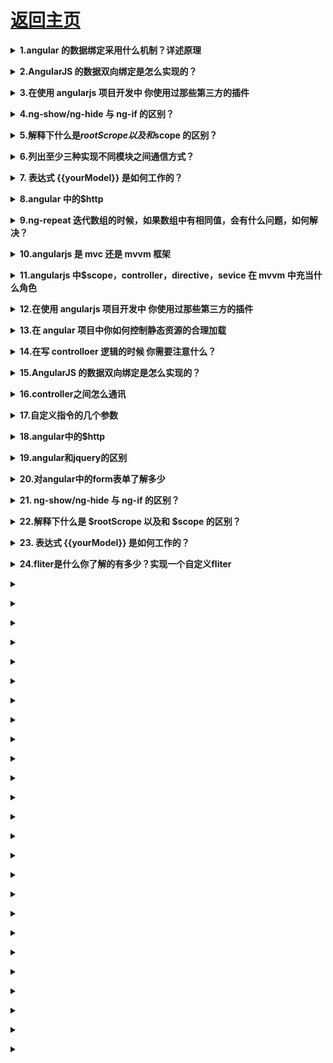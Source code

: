 # [返回主页](https://github.com/yisainan/web-interview/blob/master/README.md)

<b><details><summary>1.angular 的数据绑定采用什么机制？详述原理</summary></b>

脏检查机制。

双向数据绑定是 AngularJS 的核心机制之一。当 view 中有任何数据变化时，会更新到 model ，当 model 中数据有变化时，view 也会同步更新，显然，这需要一个监控。

原理就是，Angular 在 scope 模型上设置了一个监听队列，用来监听数据变化并更新 view 。每次绑定一个东西到 view 上时 AngularJS 就会往 $watch 队列里插入一条 $watch ，用来检测它监视的 model 里是否有变化的东西。当浏览器接收到可以被 angular context 处理的事件时， $digest 循环就会触发，遍历所有的 $watch ，最后更新 dom。

</details>

<b><details><summary>2.AngularJS 的数据双向绑定是怎么实现的？</summary></b>

1、每个双向绑定的元素都有一个 watcher

2、在某些事件发生的时候，调用 digest 脏数据检测。

这些事件有：表单元素内容变化、Ajax 请求响应、点击按钮执行的函数等。

3、脏数据检测会检测 rootscope 下所有被 watcher 的元素。

\$digest 函数就是脏数据监测

</details>

<b><details><summary>3.在使用 angularjs 项目开发中 你使用过那些第三方的插件</summary></b>

AngularUi ui-router oclazyload 等等 附上一篇文章仔细去看看 https://segmentfault.com/a/1190000003858219

</details>

<b><details><summary>4.ng-show/ng-hide 与 ng-if 的区别？</summary></b>

我们都知道 ng-show/ng-hide 实际上是通过 display 来进行隐藏和显示的。而 ng-if 实际上控制 dom 节点的增删除来实现的。因此如果我们是根据不同的条件来进行 dom 节点的加载的话，那么 ng-if 的性能好过 ng-show.

</details>

<b><details><summary>5.解释下什么是$rootScrope以及和$scope 的区别？</summary></b>

通俗的说$rootScrope 页面所有$scope 的父亲。

我们来看下如何产生$rootScope和$scope 吧。

step1:Angular 解析 ng-app 然后在内存中创建\$rootScope。

step2:angular 回继续解析，找到{{}}表达式，并解析成变量。

step3:接着会解析带有 ng-controller 的 div 然后指向到某个 controller 函数。 这个时候在这个 controller 函数变成一个\$scope 对象实例。

</details>

<b><details><summary>6.列出至少三种实现不同模块之间通信方式？</summary></b>

Service

events,指定绑定的事件

使用 \$rootScope

controller 之间直接使用$parent, $\$childHead 等

directive 指定属性进行数据绑定

</details>

<b><details><summary>7. 表达式 {{yourModel}} 是如何工作的？</summary></b>

它依赖于 $interpolation服务，在初始化页面html后，它会找到这些表达式，并且进行标记，于是每遇见一个 {{}} ，则会设置一个 $watch 。而 $interpolation 会返回一个带有上下文参数的函数，最后该函数执行，则算是表达式 $parse 到那个作用域上。

</details>

<b><details><summary>8.angular 中的\$http</summary></b>

\$http 是 AngularJS 中的一个核心服务，用于读取远程服务器的数据。

我们可以使用内置的$http服务直接同外部进行通信。$http 服务只是简单的封装了浏览器原生的 XMLHttpRequest 对象。

</details>

<b><details><summary>9.ng-repeat 迭代数组的时候，如果数组中有相同值，会有什么问题，如何解决？</summary></b>

会提示 Duplicates in a repeater are not allowed. 加 track by \$index 可解决。当然，也可以 trace by 任何一个普通的值，只要能唯一性标识数组中的每一项即可（建立 dom 和数据之间的关联）

</details>

<b><details><summary>10.angularjs 是 mvc 还是 mvvm 框架</summary></b>

首先阐述下你对 mvc 和 mvvm 的理解:

首先为什么我们会需要 MVC？因为随着代码规模越来越大，切分职责是大势所趋，还有为了后期维护方便，修改一块功能不影响其他功能。还有为了复用，因为很多逻辑是一样的。而 MVC 只是手段，终极目标是模块化和复用。

mvvm 的优点

低耦合：View 可以独立于 Model 变化和修改，同一个 ViewModel 可以被多个 View 复用；并且可以做到 View 和 Model 的变化互不影响；

可重用性：可以把一些视图的逻辑放在 ViewModel，让多个 View 复用；

独立开发：开发人员可以专注与业务逻辑和数据的开发（ViewModemvvmdi 计人员可以专注于 UI(View)的设计；

可测试性：清晰的 View 分层，使得针对表现层业务逻辑的测试更容易，更简单。

在 angular 中 MVVM 模式主要分为四部分：

View：它专注于界面的显示和渲染，在 angular 中则是包含一堆声明式 Directive 的视图模板。

ViewModel：它是 View 和 Model 的粘合体，负责 View 和 Model 的交互和协作，它负责给 View 提供显示的数据，以及提供了 View 中 Command 事件操作 Model 的途径；在 angular 中\$scope 对象充当了这个 ViewModel 的角色；

Model：它是与应用程序的业务逻辑相关的数据的封装载体，它是业务领域的对象，Model 并不关心会被如何显示或操作，所以模型也不会包含任何界面显示相关的逻辑。在 web 页面中，大部分 Model 都是来自 Ajax 的服务端返回数据或者是全局的配置对象；而 angular 中的 service 则是封装和处理这些与 Model 相关的业务逻辑的场所，这类的业务服务是可以被多个 Controller 或者其他 service 复用的领域服务。

Controller：这并不是 MVVM 模式的核心元素，但它负责 ViewModel 对象的初始化，它将组合一个或者多个 service 来获取业务领域 Model 放在 ViewModel 对象上，使得应用界面在启动加载的时候达到一种可用的状态。

mvc 的界面和逻辑关联紧密，数据直接从数据库读取。mvvm 的界面与 viewmode 是松耦合，界面数据从 viewmodel 中获取。所以 angularjs 更倾向于 mvvm

</details>

<b><details><summary>11.angularjs 中\$scope，controller，directive，sevice 在 mvvm 中充当什么角色</summary></b>

如果你不知道，第一题的分析以及很明确，仔细再仔细的看一遍

</details>

<b><details><summary>12.在使用 angularjs 项目开发中 你使用过那些第三方的插件</summary></b>

AngularUi ui-router oclazyload 等等 附上一篇文章仔细去看看 https://segmentfault.com/a/1190000003858219

</details>

<b><details><summary>13.在 angular 项目中你如何控制静态资源的合理加载</summary></b>

</details>

<b><details><summary>14.在写 controlloer 逻辑的时候 你需要注意什么？</summary></b>

1.简化代码（这个是所有开发人员都要具备的）

2.坚决不能操作 dom 节点 这个时候可能会问 为什么不能啊

你的回答是：DOM 操作只能出现在指令（directive）中。最不应该出现的位置就是服务（service）中。Angular 倡导以测试驱动开发，在 service 或者 controller 中出现了 DOM 操作，那么也就意味着的测试是无法通过的。当然，这只是一点，重要的是使用 Angular 的其中一个好处是啥，那就是双向数据绑定，这样就能专注于处理业务逻辑，无需关系一堆堆的 DOM 操作。如果在 Angular 的代码中还到处充斥着各种 DOM 操作，那为什么不直接使用 jquery 去开发呢。

测试驱动开发是什么呢？普及一下：

测试驱动开发，英文全称 Test-Driven Development，简称 TDD，是一种不同于传统软件开发流程的新型的开发方法。它要求在编写某个功能的代码之前先编写测试代码，然后只编写使测试通过的功能代码，通过测试来推动整个开发的进行。这有助于编写简洁可用和高质量的代码，并加速开发过程。

</details>

<b><details><summary>15.AngularJS 的数据双向绑定是怎么实现的？</summary></b>

1、每个双向绑定的元素都有一个 watcher

2、在某些事件发生的时候，调用 digest 脏数据检测。

这些事件有：表单元素内容变化、Ajax 请求响应、点击按钮执行的函数等。

3、脏数据检测会检测 rootscope 下所有被 watcher 的元素。

\$digest 函数就是脏数据监测

又附上一篇原理性的文章  https://github.com/xufei/Make-Your-Own-AngularJS/blob/master/01.md

</details>

<b><details><summary>16.controller之间怎么通讯</summary></b>

1、event

这里可以有两种方式，一种是$scope.$emit，然后通过监听$rootScope的事件获取参数；另一种是$rootScope.$broadcast，通过监听$scope 的事件获取参数。

这两种方法在最新版本的 Angular 中已经没有性能区别了，主要就是事件发送的方向不同，可以按实际情况选择。

2、service

可以创建一个专用的事件 Service，也可以按照业务逻辑切分，将数据存储在相应的 Service 中

3、\$rootScope

这个方法可能会比较 dirty 一点，胜在方便，也就是把数据存在$rootScope中，这样各个子$scope 都可以调用，不过需要注意一下生命周期

4、直接使用$scope.$\$nextSibling 及类似的属性

类似的还有$scope.$parent。这个方法的缺点就更多了，官方不推荐使用任何\$\$开头的属性，既增加了耦合，又需要处理异步的问题，而且 scope 的顺序也不是固定的。不推荐

另外就是通过本地存储、全局变量或者现代浏览器的 postMessage 来传递参数了，除非特殊情况，请避免这类方式。

</details>

<b><details><summary>17.自定义指令的几个参数</summary></b>

说几个常用的如：

restrict:指令在 dom 中的声明形式 E（元素）A（属性）C（类名）M（注释）

template：两种形式，一种 HTML 文本；一个可以接受两个参数的函数，tElemetn 和 tAttrs，并返回一个代表模板的字符串。模板字符串必须存在一个根 DOM 元素

templateUrl:两种形式，一种代表外部 HTML 文件路径的字符串；一个可以接受两个参数的函数，参数为 tElement 和 tAttrs，并返回一个外部 HTML 文件路径的字符串

compile (对象或函数)：compile 选项可以返回一个对象或函数。如果设置了 compile 函数,说明我们希望在指令和实时数据被放到 DOM 中之前进行 DOM 操作,在这个函数中进行诸如添加和删除节点等 DOM 操作是安全的。本质上,当我们设置了 link 选项,实际上是创建了一个 postLink() 链接函数,以便 compile() 函数可以定义链接函数。

然后又是传送门：http://www.cnblogs.com/mliudong/p/4180680.html

compile 和 link 的区别：

编译的时候，compile 转换 dom，碰到绑定监听器的地方就先存着，有几个存几个，到最后汇总成一个 link 函数，一并执行，提升了性能。

</details>

<b><details><summary>18.angular中的$http</summary></b>

\$http 是 AngularJS 中的一个核心服务，用于读取远程服务器的数据。

我们可以使用内置的$http服务直接同外部进行通信。$http 服务只是简单的封装了浏览器原生的 XMLHttpRequest 对象。

1、链式调用

\$http 服务是只能接受一个参数的函数，这个参数是一个对象，包含了用来生成 HTTP 请求的

配置内容。这个函数返回一个 promise 对象，具有 success 和 error 两个方法。

2、返回一个 promise 对象

3、快捷的 get 请求

4、响应对象

传送门：http://www.2cto.com/kf/201506/405137.html

</details>

<b><details><summary>19.angular和jquery的区别</summary></b>

angular 是基于数据驱动，所以 angular 适合做数据操作比较繁琐的项目（这里可以再提一下单页面应用，如果你不会福利又来了 http://www.zhihu.com/question/20792064）

jquery 是基于 dom 驱动，jquery 适合做 dom 操作多的项目

</details>

<b><details><summary>20.对angular中的form表单了解多少</summary></b>

Angular 对 input 元素的 type 进行了扩展，一共提供了以下 10 种类型：

text

number

url

email

radio

checkbox

hidden

button

submit

reset

Angular 为表单内置了 4 中 CSS 样式。

ng-valid 校验合法状态

ng-invalid 校验非法状态

ng-pristine 如果要使用原生的 form，需要设置这个值

ng-dirty      表单处于脏数据状态

Angular 在对表单进行自动校验的时候会校验 Model 上的属性，如果不设置 ng-model，则 Angular 无法知道 myForm.\$invalid 这个值是否为真。

校验的一下内容

required 表示是否输入内容

ng-maxlength 最大长度

ng-minlength 最小长度

例子：传送门https://github.com/18500047564/clutter

</details>

<b><details><summary>21. ng-show/ng-hide 与 ng-if 的区别？ </summary></b>

我们都知道 ng-show/ng-hide 实际上是通过 display 来进行隐藏和显示的。而 ng-if 实际上控制 dom 节点的增删除来实现的。因此如果我们是根据不同的条件来进行 dom 节点的加载确认的话，那么 ng-if 的性能好过 ng-show.

</details>

<b><details><summary>22.解释下什么是 $rootScrope 以及和 $scope 的区别？</summary></b>

$rootScrope是所有$scope 的父对象

</details>

<b><details><summary>23. 表达式 {{yourModel}} 是如何工作的？</summary></b>

它依赖于 $interpolation服务，在初始化页面html后，它会找到这些表达式，并且进行标记，于是每遇见一个 {{}} ，则会设置一个 $watch 。而 $interpolation 会返回一个带有上下文参数的函数，最后该函数执行，则算是表达式 $parse 到那个作用域上。

</details>

<b><details><summary>24.fliter是什么你了解的有多少？实现一个自定义fliter</summary></b>

</details>

<b><details><summary></summary></b>

</details>

<b><details><summary></summary></b>

</details>

</details>

<b><details><summary></summary></b>

</details>

<b><details><summary></summary></b>

</details>

<b><details><summary></summary></b>

</details>

</details>

<b><details><summary></summary></b>

</details>

<b><details><summary></summary></b>

</details>

<b><details><summary></summary></b>

</details>

</details>

<b><details><summary></summary></b>

</details>

<b><details><summary></summary></b>

</details>

<b><details><summary></summary></b>

</details>

</details>

<b><details><summary></summary></b>

</details>

<b><details><summary></summary></b>

</details>

<b><details><summary></summary></b>

</details>

</details>

<b><details><summary></summary></b>

</details>

<b><details><summary></summary></b>

</details>

<b><details><summary></summary></b>

</details>

</details>

<b><details><summary></summary></b>

</details>

<b><details><summary></summary></b>

</details>

<b><details><summary></summary></b>

</details>

</details>

<b><details><summary></summary></b>

</details>

<b><details><summary></summary></b>

</details>

</details>

<b><details><summary></summary></b>

</details>

<b><details><summary></summary></b>

</details>

<b><details><summary></summary></b>

</details>

